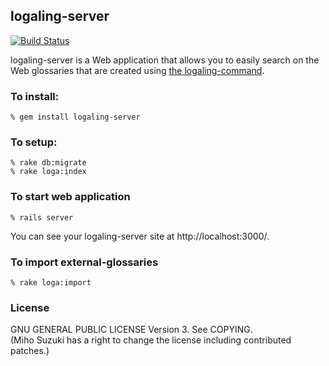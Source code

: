 ## logaling-server

[![Build Status](https://secure.travis-ci.org/logaling/logaling-server.png)](http://travis-ci.org/logaling/logaling-server)

logaling-server is a Web application that allows you to easily search on the Web glossaries that are created using [the logaling-command](http://logaling.github.com/).

### To install:

    % gem install logaling-server

### To setup:

    % rake db:migrate
    % rake loga:index

### To start web application

    % rails server

You can see your logaling-server site at http://localhost:3000/.

### To import external-glossaries

    % rake loga:import

### License

  GNU GENERAL PUBLIC LICENSE Version 3. See COPYING.<br/>
(Miho Suzuki has a right to change the license including contributed patches.)


